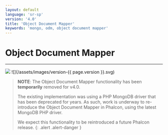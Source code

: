 ```yaml
---
layout: default
language: 'sr-sp'
version: '4.0'
title: 'Object Document Mapper'
keywords: 'mongo, odm, object document mapper'
---
```


# Object Document Mapper

* * *

![](/assets/images/document-status-stable-success.svg) ![](/assets/images/version-{{ page.version }}.svg)

> **NOTE**: The Object Document Mapper functionality has been **temporarily** removed for v4.0.
> 
> The existing implementation was using a PHP MongoDB driver that has been deprecated for years. As such, work is underway to re-introduce the Object Document Mapper in Phalcon, using the latest MongoDB PHP driver.
> 
> We expect this functionality to be reintroduced a future Phalcon release.
{: .alert .alert-danger }
